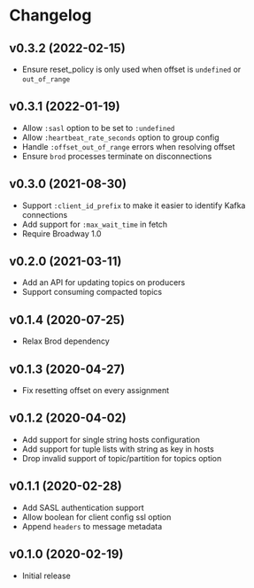# Changelog

## v0.3.2 (2022-02-15)

  * Ensure reset_policy is only used when offset is `undefined` or `out_of_range`

## v0.3.1 (2022-01-19)

  * Allow `:sasl` option to be set to `:undefined`
  * Allow `:heartbeat_rate_seconds` option to group config
  * Handle `:offset_out_of_range` errors when resolving offset
  * Ensure `brod` processes terminate on disconnections

## v0.3.0 (2021-08-30)

  * Support `:client_id_prefix` to make it easier to identify Kafka connections
  * Add support for `:max_wait_time` in fetch
  * Require Broadway 1.0

## v0.2.0 (2021-03-11)

  * Add an API for updating topics on producers
  * Support consuming compacted topics

## v0.1.4 (2020-07-25)

  * Relax Brod dependency

## v0.1.3 (2020-04-27)

  * Fix resetting offset on every assignment

## v0.1.2 (2020-04-02)

  * Add support for single string hosts configuration
  * Add support for tuple lists with string as key in hosts
  * Drop invalid support of topic/partition for topics option

## v0.1.1 (2020-02-28)

  * Add SASL authentication support
  * Allow boolean for client config ssl option
  * Append `headers` to message metadata

## v0.1.0 (2020-02-19)

  * Initial release
